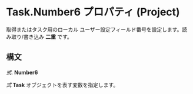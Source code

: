 
# Task.Number6 プロパティ (Project)

取得またはタスク用のローカル ユーザー設定フィールド番号を設定します。読み取り/書き込み **二重** です。


## 構文

 _式_. **Number6**

 _式_ **Task** オブジェクトを表す変数を指定します。

